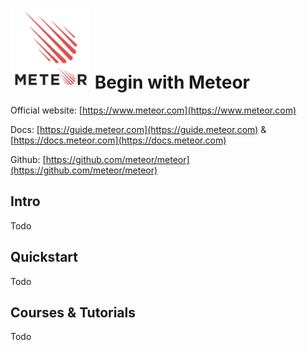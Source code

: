 # ![Meteor](https://raw.githubusercontent.com/asankasri/begin-with-it-alpha/master/icons/meteor_128x128.png "Meteor") Begin with Meteor

Official website: [https://www.meteor.com](https://www.meteor.com)

Docs: [https://guide.meteor.com](https://guide.meteor.com) & [https://docs.meteor.com](https://docs.meteor.com)

Github: [https://github.com/meteor/meteor](https://github.com/meteor/meteor)

## Intro

Todo

## Quickstart

Todo

## Courses & Tutorials

Todo
